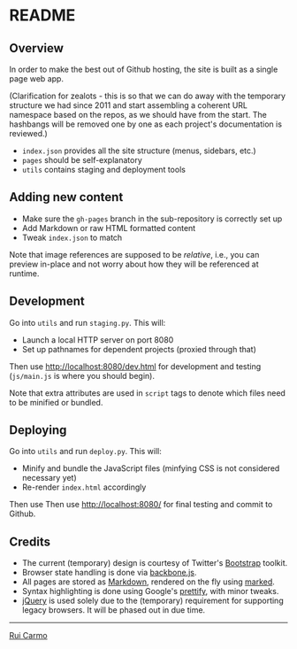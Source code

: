 # README

## Overview ##

In order to make the best out of Github hosting, the site is built as a single page web app.

(Clarification for zealots - this is so that we can do away with the temporary structure we had since 2011 and start assembling a coherent URL namespace based on the repos, as we should have from the start. The hashbangs will be removed one by one as each project's documentation is reviewed.)

* `index.json` provides all the site structure (menus, sidebars, etc.)
* `pages` should be self-explanatory
* `utils` contains staging and deployment tools

## Adding new content

* Make sure the `gh-pages` branch in the sub-repository is correctly set up
* Add Markdown or raw HTML formatted content
* Tweak `index.json` to match

Note that image references are supposed to be _relative_, i.e., you can preview in-place and not worry about how they will be referenced at runtime.

## Development

Go into `utils` and run `staging.py`. This will:

* Launch a local HTTP server on port 8080
* Set up pathnames for dependent projects (proxied through that)

Then use [http://localhost:8080/dev.html](http://localhost:8080/dev.html) for development and testing (`js/main.js` is where you should begin).

Note that extra attributes are used in `script` tags to denote which files need to be minified or bundled.

## Deploying

Go into `utils` and run `deploy.py`. This will:

* Minify and bundle the JavaScript files (minfying CSS is not considered necessary yet)
* Re-render `index.html` accordingly

Then use Then use [http://localhost:8080/](http://localhost:8080/) for final testing and commit to Github. 

## Credits

* The current (temporary) design is courtesy of Twitter's [Bootstrap](http://twitter.github.com/bootstrap/) toolkit.
* Browser state handling is done via [backbone.js](http://documentcloud.github.com/backbone/). 
* All pages are stored as [Markdown](http://daringfireball.net/projects/markdown/), rendered on the fly using [marked](https://github.com/chjj/marked).
* Syntax highlighting is done using Google's [prettify](http://code.google.com/p/google-code-prettify/), with minor tweaks.
* [jQuery](http://jquery.com/) is used solely due to the (temporary) requirement for supporting legacy browsers. It will be phased out in due time.

----
[Rui Carmo](mailto:rui.carmo@co.sapo.pt)